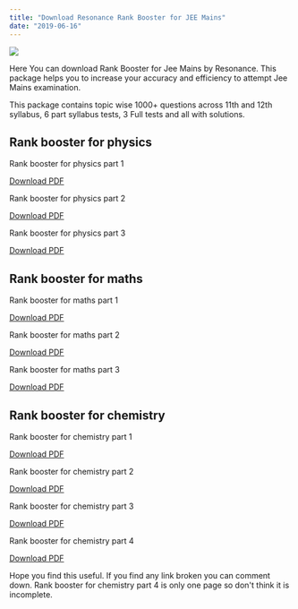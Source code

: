 ```yaml
---
title: "Download Resonance Rank Booster for JEE Mains"
date: "2019-06-16"
---
```


![](/images/Resonsnce-Rank-Booster-jee-mains.jpg)

Here You can download Rank Booster for Jee Mains by Resonance. This package helps you to increase your accuracy and efficiency to attempt Jee Mains examination.

This package contains topic wise 1000+ questions across 11th and 12th syllabus, 6 part syllabus tests, 3 Full tests and all with solutions.

## Rank booster for physics

Rank booster for physics part 1

[Download PDF](https://drive.google.com/file/d/1wGbYwat10psQY0LazY292ViqJ5yBw0fl/view)

Rank booster for physics part 2

[Download PDF](https://drive.google.com/file/d/1wpUE2FmkuOyQ5Fr1NfWGWstLwjjMbCqE/view)

Rank booster for physics part 3

[Download PDF](https://drive.google.com/file/d/1ZgCAp36208qdcA4l4SlE3RwLrAaJQtdn/view)

## Rank booster for maths

Rank booster for maths part 1

[Download PDF](https://drive.google.com/file/d/17YQTLuqcvdA_gapNpD4i8MKFJ1C4hUAc/view)

Rank booster for maths part 2

[Download PDF](https://drive.google.com/file/d/18yvfCFFZVrt0lvzeWk-9rwWjbYsqzg9o/view)

Rank booster for maths part 3

[Download PDF](https://drive.google.com/file/d/13e8uHcIRLX2UCwTC1P7-eeAWkQODteEK/view)

## Rank booster for chemistry

Rank booster for chemistry part 1

[Download PDF](https://drive.google.com/file/d/1MG4ca_x2-CuFDloUYVNyggC-VWZriw3X/view)

Rank booster for chemistry part 2

[Download PDF](https://drive.google.com/file/d/1fqrCtEDIQnUCsL2_MLgMrF4LCOYUKVs0/view)

Rank booster for chemistry part 3

[Download PDF](https://drive.google.com/file/d/1s0WmxHITfOdEkn7D5FGxYQM0bMyagfOk/view)

Rank booster for chemistry part 4

[Download PDF](https://drive.google.com/file/d/1AtKIHcfbAov9O_OBe3HP8PGNTa90Kfhw/view)

Hope you find this useful. If you find any link broken you can comment down. Rank booster for chemistry part 4 is only one page so don't think it is incomplete.
